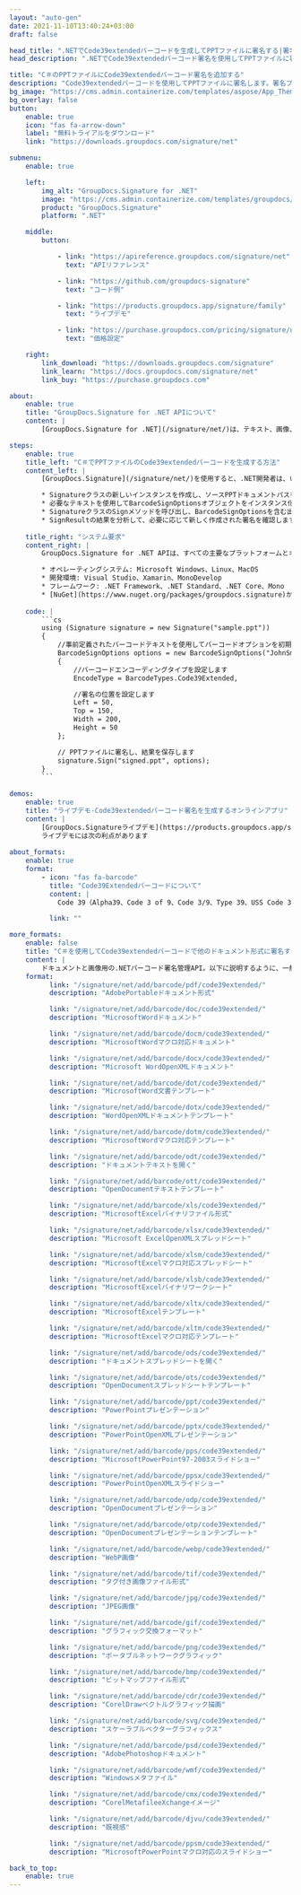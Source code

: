 ```yaml
---
layout: "auto-gen"
date: 2021-11-10T13:40:24+03:00
draft: false

head_title: ".NETでCode39extendedバーコードを生成してPPTファイルに署名する|署名文書"
head_description: ".NETでCode39extendedバーコード署名を使用してPPTファイルに署名する-人気のあるビジネスドキュメントや画像ファイル形式にバーコードを追加する."

title: "C＃のPPTファイルにCode39extendedバーコード署名を追加する"
description: "Code39extendedバーコードを使用してPPTファイルに署名します。署名プロパティを操作し、ニーズに合ったドキュメント内で高度な署名オプションを設定します."
bg_image: "https://cms.admin.containerize.com/templates/aspose/App_Themes/V3/images/bg/header1.png"
bg_overlay: false
button:
    enable: true
    icon: "fas fa-arrow-down"
    label: "無料トライアルをダウンロード"
    link: "https://downloads.groupdocs.com/signature/net"

submenu:
    enable: true

    left:
        img_alt: "GroupDocs.Signature for .NET"
        image: "https://cms.admin.containerize.com/templates/groupdocs/images/product-logos/90x90-noborder/groupdocs-signature-net.png"
        product: "GroupDocs.Signature"
        platform: ".NET"

    middle:
        button:

            - link: "https://apireference.groupdocs.com/signature/net"
              text: "APIリファレンス"

            - link: "https://github.com/groupdocs-signature"
              text: "コード例"

            - link: "https://products.groupdocs.app/signature/family"
              text: "ライブデモ"

            - link: "https://purchase.groupdocs.com/pricing/signature/net"
              text: "価格設定"

    right:
        link_download: "https://downloads.groupdocs.com/signature"
        link_learn: "https://docs.groupdocs.com/signature/net"
        link_buy: "https://purchase.groupdocs.com"

about:
    enable: true
    title: "GroupDocs.Signature for .NET APIについて"
    content: |
        [GroupDocs.Signature for .NET](/signature/net/)は、テキスト、画像、バーコード、スタンプ、フォームフィールド、QRコード、メタデータなどのさまざまな署名タイプを使用してデジタルドキュメントに電子署名するネイティブ.NETAPIです。ユーザーは、PDF、Microsoft Word、Excelワークシート、PowerPointプレゼンテーション、Adobe Photoshop、メタファイル、および画像ファイル形式内のデジタル署名を追加、編集、検証、削除、および検索でき、必要に応じて署名プロパティをカスタマイズするための追加サポートがあります。

steps:
    enable: true
    title_left: "C＃でPPTファイルのCode39extendedバーコードを生成する方法"
    content_left: |
        [GroupDocs.Signature](/signature/net/)を使用すると、.NET開発者は、いくつかの簡単な手順を実行することで、アプリケーション内のPPTファイルにCode39extendedバーコードを簡単に追加できます。

        * Signatureクラスの新しいインスタンスを作成し、ソースPPTドキュメントパスをコンストラクターパラメーターとして渡します。
        * 必要なテキストを使用してBarcodeSignOptionsオブジェクトをインスタンス化し、EncodeTypeプロパティをCode39Extendedに設定します。
        * SignatureクラスのSignメソッドを呼び出し、BarcodeSignOptionsを含む出力PPTファイル名を渡します。
        * SignResultの結果を分析して、必要に応じて新しく作成された署名を確認します。
        
    title_right: "システム要求"
    content_right: |
        GroupDocs.Signature for .NET APIは、すべての主要なプラットフォームとオペレーティングシステムでサポートされています。以下のコードを実行する前に、システムに次の前提条件がインストールされていることを確認してください。

        * オペレーティングシステム: Microsoft Windows、Linux、MacOS
        * 開発環境: Visual Studio、Xamarin、MonoDevelop
        * フレームワーク: .NET Framework、.NET Standard、.NET Core、Mono
        * [NuGet](https://www.nuget.org/packages/groupdocs.signature)からGroupDocs.Signaturefor.NETの最新バージョンをダウンロードします
        
    code: |
        ```cs
        using (Signature signature = new Signature("sample.ppt"))
        {
            //事前定義されたバーコードテキストを使用してバーコードオプションを初期化します
            BarcodeSignOptions options = new BarcodeSignOptions("JohnSmith")
            {
                //バーコードエンコーディングタイプを設定します
                EncodeType = BarcodeTypes.Code39Extended,

                //署名の位置を設定します
                Left = 50,
                Top = 150,
                Width = 200,
                Height = 50
            };

            // PPTファイルに署名し、結果を保存します 
            signature.Sign("signed.ppt", options);
        }
        ```
        
demos:
    enable: true
    title: "ライブデモ-Code39extendedバーコード署名を生成するオンラインアプリ"
    content: |
        [GroupDocs.Signatureライブデモ](https://products.groupdocs.app/signature/family)サイトにアクセスして、Code39extendedバーコードをPPTファイルに今すぐ追加してください。  
        ライブデモには次の利点があります
        
about_formats:
    enable: true
    format:
        - icon: "fas fa-barcode"
          title: "Code39Extendedバーコードについて"
          content: |
            Code 39（Alpha39、Code 3 of 9、Code 3/9、Type 39、USS Code 39、またはUSD-3とも呼ばれます）は、可変長の個別のバーコードシンボルです。

          link: ""

more_formats:
    enable: false
    title: "C＃を使用してCode39extendedバーコードで他のドキュメント形式に署名する"
    content: |
        ドキュメントと画像用の.NETバーコード署名管理API。以下に説明するように、一般的なファイル形式のいくつかにバーコード署名を追加します。
    format: 
          link: "/signature/net/add/barcode/pdf/code39extended/"
          description: "AdobePortableドキュメント形式"

          link: "/signature/net/add/barcode/doc/code39extended/"
          description: "MicrosoftWordドキュメント"

          link: "/signature/net/add/barcode/docm/code39extended/"
          description: "MicrosoftWordマクロ対応ドキュメント"

          link: "/signature/net/add/barcode/docx/code39extended/"
          description: "Microsoft WordOpenXMLドキュメント"

          link: "/signature/net/add/barcode/dot/code39extended/"
          description: "MicrosoftWord文書テンプレート"

          link: "/signature/net/add/barcode/dotx/code39extended/"
          description: "WordOpenXMLドキュメントテンプレート"

          link: "/signature/net/add/barcode/dotm/code39extended/"
          description: "MicrosoftWordマクロ対応テンプレート"       

          link: "/signature/net/add/barcode/odt/code39extended/"
          description: "ドキュメントテキストを開く"

          link: "/signature/net/add/barcode/ott/code39extended/"
          description: "OpenDocumentテキストテンプレート"

          link: "/signature/net/add/barcode/xls/code39extended/"
          description: "MicrosoftExcelバイナリファイル形式"

          link: "/signature/net/add/barcode/xlsx/code39extended/"
          description: "Microsoft ExcelOpenXMLスプレッドシート"

          link: "/signature/net/add/barcode/xlsm/code39extended/"
          description: "MicrosoftExcelマクロ対応スプレッドシート"

          link: "/signature/net/add/barcode/xlsb/code39extended/"
          description: "MicrosoftExcelバイナリワークシート"

          link: "/signature/net/add/barcode/xltx/code39extended/"
          description: "MicrosoftExcelテンプレート"

          link: "/signature/net/add/barcode/xltm/code39extended/"
          description: "MicrosoftExcelマクロ対応テンプレート"

          link: "/signature/net/add/barcode/ods/code39extended/"
          description: "ドキュメントスプレッドシートを開く"

          link: "/signature/net/add/barcode/ots/code39extended/"
          description: "OpenDocumentスプレッドシートテンプレート"

          link: "/signature/net/add/barcode/ppt/code39extended/"
          description: "PowerPointプレゼンテーション"

          link: "/signature/net/add/barcode/pptx/code39extended/"
          description: "PowerPointOpenXMLプレゼンテーション"

          link: "/signature/net/add/barcode/pps/code39extended/"
          description: "MicrosoftPowerPoint97-2003スライドショー"

          link: "/signature/net/add/barcode/ppsx/code39extended/"
          description: "PowerPointOpenXMLスライドショー"                              

          link: "/signature/net/add/barcode/odp/code39extended/"
          description: "OpenDocumentプレゼンテーション"

          link: "/signature/net/add/barcode/otp/code39extended/"
          description: "OpenDocumentプレゼンテーションテンプレート"

          link: "/signature/net/add/barcode/webp/code39extended/"
          description: "WebP画像"

          link: "/signature/net/add/barcode/tif/code39extended/"
          description: "タグ付き画像ファイル形式"

          link: "/signature/net/add/barcode/jpg/code39extended/"
          description: "JPEG画像"

          link: "/signature/net/add/barcode/gif/code39extended/"
          description: "グラフィック交換フォーマット"

          link: "/signature/net/add/barcode/png/code39extended/"
          description: "ポータブルネットワークグラフィック"

          link: "/signature/net/add/barcode/bmp/code39extended/"
          description: "ビットマップファイル形式"

          link: "/signature/net/add/barcode/cdr/code39extended/"
          description: "CorelDrawベクトルグラフィック描画"

          link: "/signature/net/add/barcode/svg/code39extended/"
          description: "スケーラブルベクターグラフィックス"

          link: "/signature/net/add/barcode/psd/code39extended/"
          description: "AdobePhotoshopドキュメント"

          link: "/signature/net/add/barcode/wmf/code39extended/"
          description: "Windowsメタファイル"        

          link: "/signature/net/add/barcode/cmx/code39extended/"
          description: "CorelMetafileeXchangeイメージ"

          link: "/signature/net/add/barcode/djvu/code39extended/"
          description: "既視感"

          link: "/signature/net/add/barcode/ppsm/code39extended/"
          description: "MicrosoftPowerPointマクロ対応のスライドショー"

back_to_top:
    enable: true
---
```


